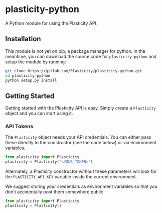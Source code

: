 # plasticity-python
A Python module for using the Plasticity API.

## Installation
This module is not yet on pip, a package manager for python. In the meantime,
you can download the source code for `plasticity-python` and setup the module
by running:

```sh
git clone https://gitlab.com/Plasticity/plasticity-python.git
cd plasticity-python
python setup.py install
```

## Getting Started
Getting started with the Plasticity API is easy. Simply create a `Plasticity` 
object and you can start using it. 

### API Tokens
The `Plasticity` object needs your API credentials. You can either pass these 
directly to the constructor (see the code below) or via environment variables.

```python
from plasticity import Plasticity
plasticity = Plasticity("<YOUR_TOKEN>")
```

Alternately, a Plasticity constructor without these parameters will look for 
the `PLASTICITY_API_KEY` variable inside the current environment.

We suggest storing your credentials as environment variables so that you don't 
accidentally post them somewhere public.

```python
from plasticity import Plasticity
plasticity = Plasticity()
```